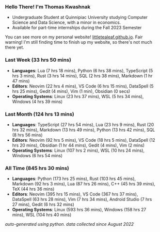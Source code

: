 
### Hello There! I'm Thomas Kwashnak

- Undergraduate Student at Quinnipiac University studying Computer Science and Data Science, with a minor in economics.
- Available for part-time internships during the Fall 2023 Semester

You can see more on my personal website! [littletealeaf.github.io](https://littletealeaf.github.io). Fair warning! I'm still finding time to finish up my website, so there's not much there yet.

### Last Week (33 hrs 50 mins)
- **Languages**: Lua (7 hrs 18 mins), Python (6 hrs 38 mins), TypeScript (5 hrs 3 mins), Rust (3 hrs 14 mins), SQL (2 hrs 38 mins), Markdown (1 hr 47 mins)
- **Editors**: Neovim (22 hrs 4 mins), VS Code (6 hrs 15 mins), DataSpell (5 hrs 25 mins), Gedit (4 mins), Vim (1 min), Obsidian (0 secs)
- **Operating Systems**: Linux (23 hrs 37 mins), WSL (5 hrs 34 mins), Windows (4 hrs 39 mins)
    
### Last Month (124 hrs 13 mins)
- **Languages**: TypeScript (27 hrs 54 mins), Lua (23 hrs 9 mins), Rust (20 hrs 32 mins), Markdown (13 hrs 49 mins), Python (13 hrs 42 mins), SQL (8 hrs 56 mins)
- **Editors**: Neovim (92 hrs 5 mins), VS Code (18 hrs 5 mins), DataSpell (12 hrs 20 mins), Obsidian (1 hr 44 mins), Gedit (4 mins), Vim (2 mins)
- **Operating Systems**: Linux (107 hrs 2 mins), WSL (10 hrs 24 mins), Windows (6 hrs 54 mins)
    
### All Time (845 hrs 30 mins)
- **Languages**: Python (173 hrs 25 mins), Rust (103 hrs 45 mins), Markdown (92 hrs 3 mins), Lua (87 hrs 26 mins), C++ (45 hrs 39 mins), TeX (44 hrs 36 mins)
- **Editors**: Neovim (395 hrs 15 mins), VS Code (367 hrs 37 mins), DataSpell (63 hrs 28 mins), Vim (7 hrs 34 mins), Android Studio (7 hrs 27 mins), Gedit (6 hrs 32 mins)
- **Operating Systems**: Linux (593 hrs 36 mins), Windows (158 hrs 27 mins), WSL (104 hrs 40 mins)
    

*auto-generated using python. data collected since August 2022*
